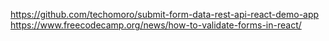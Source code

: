 https://github.com/techomoro/submit-form-data-rest-api-react-demo-app
https://www.freecodecamp.org/news/how-to-validate-forms-in-react/
